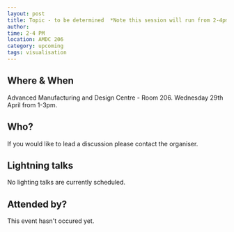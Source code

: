 ```yaml
---
layout: post
title: Topic - to be determined  *Note this session will run from 2-4pm
author: 
time: 2-4 PM
location: AMDC 206
category: upcoming
tags: visualisation
---
```


## Where & When

Advanced Manufacturing and Design Centre - Room 206. Wednesday 29th April from 1-3pm.

## Who?

If you would like to lead a discussion please contact the organiser.

## Lightning talks

No lighting talks are currently scheduled.

## Attended by?

This event hasn't occured yet.

